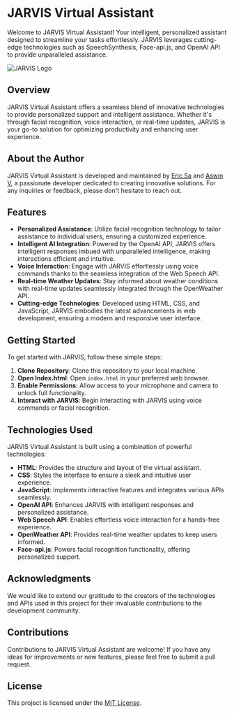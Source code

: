 # JARVIS Virtual Assistant

Welcome to JARVIS Virtual Assistant! Your intelligent, personalized assistant designed to streamline your tasks effortlessly. JARVIS leverages cutting-edge technologies such as SpeechSynthesis, Face-api.js, and OpenAI API to provide unparalleled assistance.

![JARVIS Logo](readme-logo.png)

## Overview

JARVIS Virtual Assistant offers a seamless blend of innovative technologies to provide personalized support and intelligent assistance. Whether it's through facial recognition, voice interaction, or real-time updates, JARVIS is your go-to solution for optimizing productivity and enhancing user experience.

## About the Author

JARVIS Virtual Assistant is developed and maintained by [Eric Sa](https://www.linkedin.com/in/eric-s-a-9a3bb2288/) and [Aswin V](https://www.linkedin.com/in/aswin05/), a passionate developer dedicated to creating innovative solutions. For any inquiries or feedback, please don't hesitate to reach out.

## Features

- **Personalized Assistance**: Utilize facial recognition technology to tailor assistance to individual users, ensuring a customized experience.
- **Intelligent AI Integration**: Powered by the OpenAI API, JARVIS offers intelligent responses imbued with unparalleled intelligence, making interactions efficient and intuitive.
- **Voice Interaction**: Engage with JARVIS effortlessly using voice commands thanks to the seamless integration of the Web Speech API.
- **Real-time Weather Updates**: Stay informed about weather conditions with real-time updates seamlessly integrated through the OpenWeather API.
- **Cutting-edge Technologies**: Developed using HTML, CSS, and JavaScript, JARVIS embodies the latest advancements in web development, ensuring a modern and responsive user interface.

## Getting Started

To get started with JARVIS, follow these simple steps:

1. **Clone Repository**: Clone this repository to your local machine.
2. **Open Index.html**: Open `index.html` in your preferred web browser.
3. **Enable Permissions**: Allow access to your microphone and camera to unlock full functionality.
4. **Interact with JARVIS**: Begin interacting with JARVIS using voice commands or facial recognition.

## Technologies Used

JARVIS Virtual Assistant is built using a combination of powerful technologies:

- **HTML**: Provides the structure and layout of the virtual assistant.
- **CSS**: Styles the interface to ensure a sleek and intuitive user experience.
- **JavaScript**: Implements interactive features and integrates various APIs seamlessly.
- **OpenAI API**: Enhances JARVIS with intelligent responses and personalized assistance.
- **Web Speech API**: Enables effortless voice interaction for a hands-free experience.
- **OpenWeather API**: Provides real-time weather updates to keep users informed.
- **Face-api.js**: Powers facial recognition functionality, offering personalized support.

## Acknowledgments

We would like to extend our gratitude to the creators of the technologies and APIs used in this project for their invaluable contributions to the development community.

## Contributions

Contributions to JARVIS Virtual Assistant are welcome! If you have any ideas for improvements or new features, please feel free to submit a pull request.

## License

This project is licensed under the [MIT License](link-to-your-license-file).
